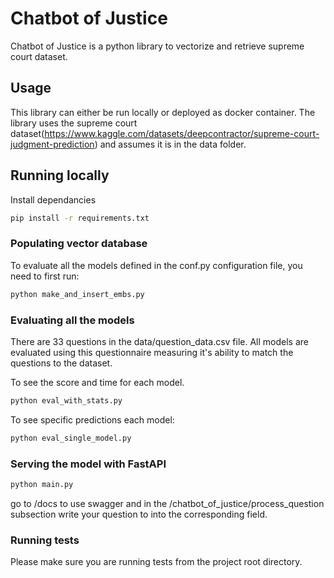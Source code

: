 # Chatbot of Justice

Chatbot of Justice is a python library to vectorize and retrieve supreme court dataset.

## Usage

This library can either be run locally or deployed as docker container. The library uses the supreme court dataset(https://www.kaggle.com/datasets/deepcontractor/supreme-court-judgment-prediction) and assumes it is in the data folder.

## Running locally

Install dependancies

```bash
pip install -r requirements.txt
```
### Populating vector database
To evaluate all the models defined in the conf.py configuration file, you need to first run:
```bash
python make_and_insert_embs.py
```
### Evaluating all the models

There are 33 questions in the data/question_data.csv file. All models are evaluated using this questionnaire measuring it's ability to match the questions to the dataset.

To see the score and time for each model. 

```bash
python eval_with_stats.py
```

To see specific predictions each model:

```bash
python eval_single_model.py
```

### Serving the model with FastAPI

```bash
python main.py
```
go to /docs to use swagger and in the /chatbot_of_justice/process_question subsection write your question to  into the corresponding field.

### Running tests

Please make sure you are running tests from the project root directory.

